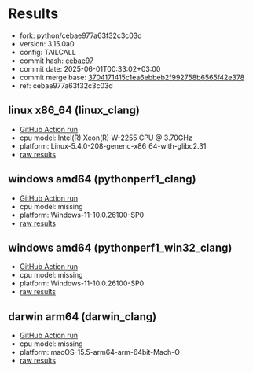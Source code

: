 # Results

- fork: python/cebae977a63f32c3c03d
- version: 3.15.0a0
- config: TAILCALL
- commit hash: [cebae97](https://github.com/python/cpython/commit/cebae97)
- commit date: 2025-06-01T00:33:02+03:00
- commit merge base: [3704171415c1ea6ebbeb2f992758b6565f42e378](https://github.com/python/cpython/commit/3704171415c1ea6ebbeb2f992758b6565f42e378)
- ref: cebae977a63f32c3c03d

## linux x86_64 (linux_clang)

- [GitHub Action run](https://github.com/faster-cpython/benchmarking/actions/runs/15368744364)
- cpu model: Intel(R) Xeon(R) W-2255 CPU @ 3.70GHz
- platform: Linux-5.4.0-208-generic-x86_64-with-glibc2.31
- [raw results](bm-20250601-linux_clang-x86_64-python-cebae977a63f32c3c03d-3.15.0a0-cebae97.json)

## windows amd64 (pythonperf1_clang)

- [GitHub Action run](https://github.com/faster-cpython/benchmarking/actions/runs/15368744364)
- cpu model: missing
- platform: Windows-11-10.0.26100-SP0
- [raw results](bm-20250601-pythonperf1_clang-amd64-python-cebae977a63f32c3c03d-3.15.0a0-cebae97.json)

## windows amd64 (pythonperf1_win32_clang)

- [GitHub Action run](https://github.com/faster-cpython/benchmarking/actions/runs/15368744364)
- cpu model: missing
- platform: Windows-11-10.0.26100-SP0
- [raw results](bm-20250601-pythonperf1_win32_clang-amd64-python-cebae977a63f32c3c03d-3.15.0a0-cebae97.json)

## darwin arm64 (darwin_clang)

- [GitHub Action run](https://github.com/faster-cpython/benchmarking/actions/runs/15368744364)
- cpu model: missing
- platform: macOS-15.5-arm64-arm-64bit-Mach-O
- [raw results](bm-20250601-darwin_clang-arm64-python-cebae977a63f32c3c03d-3.15.0a0-cebae97.json)

